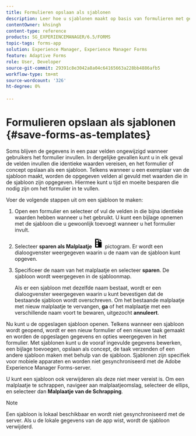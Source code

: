 ```yaml
---
title: Formulieren opslaan als sjablonen
description: Leer hoe u sjablonen maakt op basis van formulieren met gegevens die herhaaldelijk zijn vereist.
contentOwner: khsingh
content-type: reference
products: SG_EXPERIENCEMANAGER/6.5/FORMS
topic-tags: forms-app
solution: Experience Manager, Experience Manager Forms
feature: Adaptive Forms
role: User, Developer
source-git-commit: 29391c8e3042a8a04c64165663a228bb4886afb5
workflow-type: tm+mt
source-wordcount: '326'
ht-degree: 0%

---
```


# Formulieren opslaan als sjablonen {#save-forms-as-templates}

Soms blijven de gegevens in een paar velden ongewijzigd wanneer gebruikers het formulier invullen. In dergelijke gevallen kunt u in elk geval de velden invullen die identieke waarden vereisen, en het formulier of concept opslaan als een sjabloon. Telkens wanneer u een exemplaar van de sjabloon maakt, worden de opgegeven velden al gevuld met waarden die in de sjabloon zijn opgegeven. Hiermee kunt u tijd en moeite besparen die nodig zijn om het formulier in te vullen.

Voer de volgende stappen uit om een sjabloon te maken:

1. Open een formulier en selecteer of vul de velden in die bijna identieke waarden hebben wanneer u het gebruikt. U kunt een bijlage opnemen met de sjabloon die u gewoonlijk toevoegt wanneer u het formulier invult.
1. Selecteer **sparen als Malplaatje** ![ save_as_template ](assets/save_as_template.png) pictogram. Er wordt een dialoogvenster weergegeven waarin u de naam van de sjabloon kunt opgeven.
1. Specificeer de naam van het malplaatje en selecteer **sparen**. De sjabloon wordt weergegeven in de sjabloonmap.

   Als er een sjabloon met dezelfde naam bestaat, wordt er een dialoogvenster weergegeven waarin u kunt bevestigen dat de bestaande sjabloon wordt overschreven. Om het bestaande malplaatje met nieuw malplaatje te vervangen, **ga** of het malplaatje met een verschillende naam voort te bewaren, uitgezocht **annuleert**.

Nu kunt u de opgeslagen sjabloon openen. Telkens wanneer een sjabloon wordt geopend, wordt er een nieuw formulier of een nieuwe taak gemaakt en worden de opgeslagen gegevens en opties weergegeven in het formulier. Met sjablonen kunt u de vooraf ingevulde gegevens bewerken, een bijlage toevoegen, opslaan als concept, de taak verzenden of een andere sjabloon maken met behulp van de sjabloon. Sjablonen zijn specifiek voor mobiele apparaten en worden niet gesynchroniseerd met de Adobe Experience Manager Forms-server.

U kunt een sjabloon ook verwijderen als deze niet meer vereist is. Om een malplaatje te schrappen, navigeer aan malplaatjeomslag, selecteer de ellips, en selecteer dan **Malplaatje van de Schrapping**.

>[!NOTE]
>
>Een sjabloon is lokaal beschikbaar en wordt niet gesynchroniseerd met de server. Als u de lokale gegevens van de app wist, wordt de sjabloon verwijderd.
